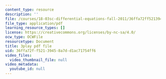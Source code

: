 ```yaml
---
content_type: resource
description: ''
file: /courses/18-03sc-differential-equations-fall-2011/36ffa72ff52139458a7dd1ac71754ff6_wwfjLBWfiSI.pdf
file_type: application/pdf
learning_resource_types: []
license: https://creativecommons.org/licenses/by-nc-sa/4.0/
ocw_type: OCWFile
resourcetype: Document
title: 3play pdf file
uid: 36ffa72f-f521-3945-8a7d-d1ac71754ff6
video_files:
  video_thumbnail_file: null
video_metadata:
  youtube_id: null
---
```

